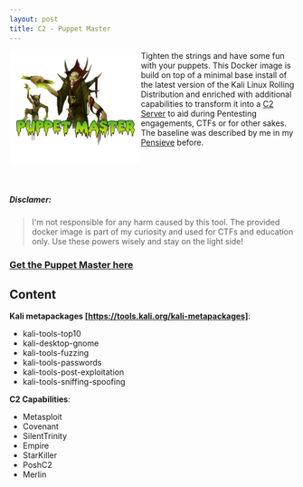 ```yaml
---
layout: post
title: C2 - Puppet Master
---
```


<img height="200" align="left" src="https://github.com/BenjiTrapp/puppet-master/blob/main/docs/puppet-master.png"> Tighten the strings and have some fun with your puppets. This Docker image is build on top of a minimal base install of the latest version of the Kali Linux Rolling Distribution and enriched with additional capabilities to transform it into a [C2 Server](https://www.paloaltonetworks.com/cyberpedia/command-and-control-explained) to aid during Pentesting engagements, CTFs or for other sakes. The baseline was described by me in my [Pensieve](https://benjitrapp.github.io/memories/2022-06-06-c2-autoinstall/) before.

<br><br><br>
##### Disclamer:
> I'm not responsible for any harm caused by this tool. The provided docker image is part of my curiosity and used for CTFs and education only. Use these powers wisely and stay on the light side!


### [Get the Puppet Master here](https://github.com/BenjiTrapp/puppet-master)

## Content 

**Kali metapackages [https://tools.kali.org/kali-metapackages]**:
* kali-tools-top10
* kali-desktop-gnome
* kali-tools-fuzzing
* kali-tools-passwords
* kali-tools-post-exploitation
* kali-tools-sniffing-spoofing

**C2 Capabilities**:
* Metasploit
* Covenant
* SilentTrinity
* Empire
* StarKiller
* PoshC2
* Merlin
